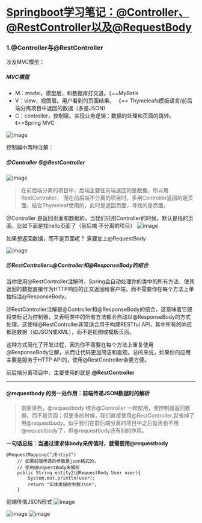 # [Springboot学习笔记：@Controller、@RestController以及@RequestBody](https://github.com/QiYongchuan/MyGitBlog/issues/87)

### 1.@Controller与@RestController

涉及MVC模型：

##### MVC模型

* M：model，模型层，和数据库打交道。《==MyBatis
* V：view，视图层。用户看到的页面结果。 《== Thymeleafs模板语言/前后端分离项目中返回的数据（多是JSON)
* C：controller，控制层。实现业务逻辑：数据的处理和页面的跳转。《==Spring MVC

![image](https://github.com/QiYongchuan/MyGitBlog/assets/105039020/bda0a2d2-fe25-4057-b9f9-57b754b968ed)

控制器中两种注解：
##### @Controller与@RestController

![image](https://github.com/QiYongchuan/MyGitBlog/assets/105039020/478d0d60-2b56-4076-abf4-1a756425f494)

> 在前后端分离的项目中，后端主要往前端返回的是数据，所以用RestController，
> 而在前后端不分离的项目时，多用Controller返回的是页面，结合Thymeleaf使用的，此时是返回页面，寻找的是页面。

@Controller  是返回页面和数据的，当我们只用Controller的时候，默认是找的页面，比如下面是找hello页面了（前后端 不分离的项目）
![image](https://github.com/QiYongchuan/MyGitBlog/assets/105039020/087ac14c-138d-4a4f-8d55-123043e33a88)

如果想返回数据，而不是页面呢？ 
需要加上@RequestBody

![image](https://github.com/QiYongchuan/MyGitBlog/assets/105039020/eb42e352-fcc6-4699-82fc-0e3ab8fdd84f)

##### @RestController=@Controller和@ResponseBody的结合

当你使用@RestController注解时，Spring会自动处理你的类中的所有方法，使其返回的数据直接作为HTTP响应的正文返回给客户端，而不需要你在每个方法上单独标注@ResponseBody。

@RestController注解是@Controller和@ResponseBody的结合，这意味着它既将类标记为控制器，又表明类中的所有方法都会自动以@ResponseBody的方式处理。这使得@RestController非常适合用于构建RESTful API，其中所有的响应都是数据（如JSON或XML），而不是视图或模板页面。

这种方式简化了开发过程，因为你不需要在每个方法上重复使用@ResponseBody注解，从而让代码更加简洁和直观。总的来说，如果你的应用主要是服务于HTTP API的，使用@RestController会更方便。

前后端分离项目中，主要使用的就是:**@RestController**

---

#### @requestbody 的另一处作用：前端传递JSON数据时的解析

> > 
> 前面讲到，@requestbody 结合@Controller 一起使用，使控制器返回数据，而不是页面；但更多的时候，我们直接使用@RestController,就省掉了用@requestbody。似乎我们在前后端分离的项目中之后就再也不用@requestbody了，但@requestbody还有别的作用。

**一句话总结：当通过请求体body来传值时，就需要用@requestbody**

```
@RequestMapping("/Entiy2")   
    // 如果前端传递的参数是json格式的，
    // 使用@RequestBody来解析
    public String entity2(@RequestBody User user){
        System.out.println(user);
        return "实体类接收参数Json";
    }
```
前端传值JSON形式
![image](https://github.com/QiYongchuan/MyGitBlog/assets/105039020/27a5d61b-f4f1-4186-8c1f-ae7a14dbf227)

![image](https://github.com/QiYongchuan/MyGitBlog/assets/105039020/5b2d4888-00d9-464e-9839-5cc5be31375c)
![image](https://github.com/QiYongchuan/MyGitBlog/assets/105039020/bdccd1b1-fc8e-4baa-aaa9-125ddd9319b8)
